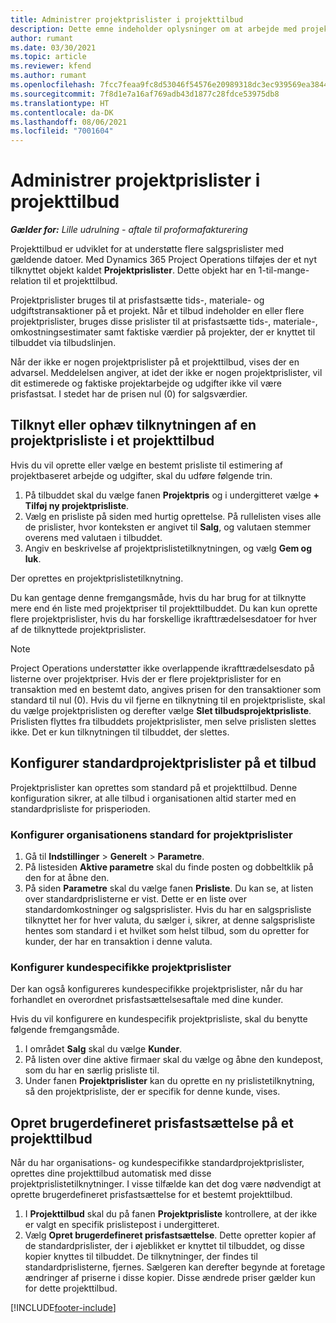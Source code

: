 ```yaml
---
title: Administrer projektprislister i projekttilbud
description: Dette emne indeholder oplysninger om at arbejde med projektprislister på tilbud.
author: rumant
ms.date: 03/30/2021
ms.topic: article
ms.reviewer: kfend
ms.author: rumant
ms.openlocfilehash: 7fcc7feaa9fc8d53046f54576e20989318dc3ec939569ea3844b18097512a24b
ms.sourcegitcommit: 7f8d1e7a16af769adb43d1877c28fdce53975db8
ms.translationtype: HT
ms.contentlocale: da-DK
ms.lasthandoff: 08/06/2021
ms.locfileid: "7001604"
---
```

# <a name="manage-project-price-lists-on-project-quotes"></a>Administrer projektprislister i projekttilbud 

_**Gælder for:** Lille udrulning - aftale til proformafakturering_

Projekttilbud er udviklet for at understøtte flere salgsprislister med gældende datoer. Med Dynamics 365 Project Operations tilføjes der et nyt tilknyttet objekt kaldet **Projektprislister**. Dette objekt har en 1-til-mange-relation til et projekttilbud.

Projektprislister bruges til at prisfastsætte tids-, materiale- og udgiftstransaktioner på et projekt. Når et tilbud indeholder en eller flere projektprislister, bruges disse prislister til at prisfastsætte tids-, materiale-, omkostningsestimater samt faktiske værdier på projekter, der er knyttet til tilbuddet via tilbudslinjen.

Når der ikke er nogen projektprislister på et projekttilbud, vises der en advarsel. Meddelelsen angiver, at idet der ikke er nogen projektprislister, vil dit estimerede og faktiske projektarbejde og udgifter ikke vil være prisfastsat. I stedet har de prisen nul (0) for salgsværdier.

## <a name="associate-or-disassociate-a-project-price-list-on-a-project-quote"></a>Tilknyt eller ophæv tilknytningen af en projektprisliste i et projekttilbud

Hvis du vil oprette eller vælge en bestemt prisliste til estimering af projektbaseret arbejde og udgifter, skal du udføre følgende trin.

1. På tilbuddet skal du vælge fanen **Projektpris** og i undergitteret vælge **+ Tilføj ny projektprisliste**.
2. Vælg en prisliste på siden med hurtig oprettelse. På rullelisten vises alle de prislister, hvor konteksten er angivet til **Salg**, og valutaen stemmer overens med valutaen i tilbuddet.
4. Angiv en beskrivelse af projektprislistetilknytningen, og vælg **Gem og luk**.

Der oprettes en projektprislistetilknytning.

Du kan gentage denne fremgangsmåde, hvis du har brug for at tilknytte mere end én liste med projektpriser til projekttilbuddet. Du kan kun oprette flere projektprislister, hvis du har forskellige ikrafttrædelsesdatoer for hver af de tilknyttede projektprislister.

> [!NOTE]
> Project Operations understøtter ikke overlappende ikrafttrædelsesdato på listerne over projektpriser. Hvis der er flere projektprislister for en transaktion med en bestemt dato, angives prisen for den transaktioner som standard til nul (0).
Hvis du vil fjerne en tilknytning til en projektprisliste, skal du vælge projektprislisten og derefter vælge **Slet tilbudsprojektprisliste**. Prislisten flyttes fra tilbuddets projektprislister, men selve prislisten slettes ikke. Det er kun tilknytningen til tilbuddet, der slettes.

## <a name="set-up-default-project-price-lists-on-a-quote"></a>Konfigurer standardprojektprislister på et tilbud

Projektprislister kan oprettes som standard på et projekttilbud. Denne konfiguration sikrer, at alle tilbud i organisationen altid starter med en standardprisliste for prisperioden.

### <a name="set-up-organizational-default-for-project-price-lists"></a>Konfigurer organisationens standard for projektprislister

1. Gå til **Indstillinger** > **Generelt** > **Parametre**.
2. På listesiden **Aktive parametre** skal du finde posten og dobbeltklik på den for at åbne den. 
3. På siden **Parametre** skal du vælge fanen **Prisliste**. Du kan se, at listen over standardprislisterne er vist. Dette er en liste over standardomkostninger og salgsprislister. Hvis du har en salgsprisliste tilknyttet her for hver valuta, du sælger i, sikrer, at denne salgsprisliste hentes som standard i et hvilket som helst tilbud, som du opretter for kunder, der har en transaktion i denne valuta.

### <a name="set-up-customer-specific-project-price-lists"></a>Konfigurer kundespecifikke projektprislister

Der kan også konfigureres kundespecifikke projektprislister, når du har forhandlet en overordnet prisfastsættelsesaftale med dine kunder.

Hvis du vil konfigurere en kundespecifik projektprisliste, skal du benytte følgende fremgangsmåde.

1. I området **Salg** skal du vælge **Kunder**.
2. På listen over dine aktive firmaer skal du vælge og åbne den kundepost, som du har en særlig prisliste til.
3. Under fanen **Projektprislister** kan du oprette en ny prislistetilknytning, så den projektprisliste, der er specifik for denne kunde, vises.

## <a name="create-custom-pricing-on-a-project-quote"></a>Opret brugerdefineret prisfastsættelse på et projekttilbud

Når du har organisations- og kundespecifikke standardprojektprislister, oprettes dine projekttilbud automatisk med disse projektprislistetilknytninger. I visse tilfælde kan det dog være nødvendigt at oprette brugerdefineret prisfastsættelse for et bestemt projekttilbud. 

1. I **Projekttilbud** skal du på fanen **Projektprisliste** kontrollere, at der ikke er valgt en specifik prislistepost i undergitteret.
2. Vælg **Opret brugerdefineret prisfastsættelse**. Dette opretter kopier af de standardprislister, der i øjeblikket er knyttet til tilbuddet, og disse kopier knyttes til tilbuddet. De tilknytninger, der findes til standardprislisterne, fjernes. Sælgeren kan derefter begynde at foretage ændringer af priserne i disse kopier. Disse ændrede priser gælder kun for dette projekttilbud.


[!INCLUDE[footer-include](../../includes/footer-banner.md)]
